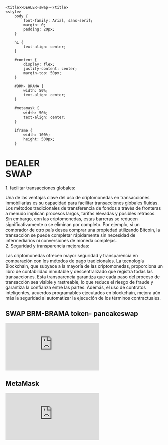 <!DOCTYPE html>
<html>
<head>

	<title>>DEALER-swap-</title>
	<style>
		body {
			font-family: Arial, sans-serif;
			margin: 0;
			padding: 20px;
		}

		h1 {
			text-align: center;
		}

		#content {
			display: flex;
			justify-content: center;
			margin-top: 50px;
		}

		#BRM- BRAMA {
			width: 50%;
			text-align: center;
		}
		
		#metamask {
			width: 50%;
			text-align: center;
		}

		iframe {
			width: 100%;
			height: 500px;
		}

<h1>DEALER 
<br>
SWAP
</h1>
<body>
1. facilitar transacciones globales:

Una de las ventajas clave del uso de criptomonedas en transacciones inmobiliarias es su capacidad para facilitar transacciones globales fluidas. Los métodos tradicionales de transferencia de fondos a través de fronteras a menudo implican procesos largos, tarifas elevadas y posibles retrasos. Sin embargo, con las criptomonedas, estas barreras se reducen significativamente o se eliminan por completo. Por ejemplo, si un comprador de otro país desea comprar una propiedad utilizando Bitcoin, la transacción se puede completar rápidamente sin necesidad de intermediarios ni conversiones de moneda complejas.
<Br>
2. Seguridad y transparencia mejoradas:

Las criptomonedas ofrecen mayor seguridad y transparencia en comparación con los métodos de pago tradicionales. La tecnología Blockchain, que subyace a la mayoría de las criptomonedas, proporciona un libro de contabilidad inmutable y descentralizado que registra todas las transacciones. Esta transparencia garantiza que cada paso del proceso de transacción sea visible y rastreable, lo que reduce el riesgo de fraude y garantiza la confianza entre las partes. Además, el uso de contratos inteligentes, acuerdos programables ejecutados en blockchain, mejora aún más la seguridad al automatizar la ejecución de los términos contractuales.
	<div id="content">
		<div id="BRM-BRAMA">
			<h2> SWAP BRM-BRAMA token- pancakeswap </h2>
			<iframe src="https://pancakeswap.finance/swap?outputCurrency=0x2a771F074916b87F70C5371d1FB32A397e5680f4&inputCurrency=0x55d398326f99059fF775485246999027B3197955" frameborder="0"></iframe>
		</div>
		<div id="metamask">
			<h2>MetaMask</h2>
			<iframe src="https://metamask.io" frameborder="0"></iframe>
		</div>
	</div>
</body>
</html>


